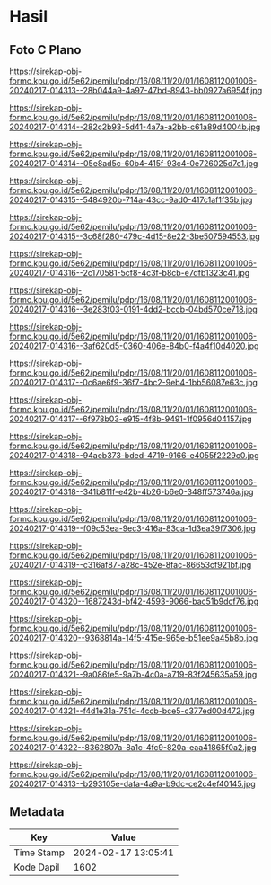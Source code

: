 # Hasil

## Foto C Plano

https://sirekap-obj-formc.kpu.go.id/5e62/pemilu/pdpr/16/08/11/20/01/1608112001006-20240217-014313--28b044a9-4a97-47bd-8943-bb0927a6954f.jpg

https://sirekap-obj-formc.kpu.go.id/5e62/pemilu/pdpr/16/08/11/20/01/1608112001006-20240217-014314--282c2b93-5d41-4a7a-a2bb-c61a89d4004b.jpg

https://sirekap-obj-formc.kpu.go.id/5e62/pemilu/pdpr/16/08/11/20/01/1608112001006-20240217-014314--05e8ad5c-60b4-415f-93c4-0e726025d7c1.jpg

https://sirekap-obj-formc.kpu.go.id/5e62/pemilu/pdpr/16/08/11/20/01/1608112001006-20240217-014315--5484920b-714a-43cc-9ad0-417c1af1f35b.jpg

https://sirekap-obj-formc.kpu.go.id/5e62/pemilu/pdpr/16/08/11/20/01/1608112001006-20240217-014315--3c68f280-479c-4d15-8e22-3be507594553.jpg

https://sirekap-obj-formc.kpu.go.id/5e62/pemilu/pdpr/16/08/11/20/01/1608112001006-20240217-014316--2c170581-5cf8-4c3f-b8cb-e7dfb1323c41.jpg

https://sirekap-obj-formc.kpu.go.id/5e62/pemilu/pdpr/16/08/11/20/01/1608112001006-20240217-014316--3e283f03-0191-4dd2-bccb-04bd570ce718.jpg

https://sirekap-obj-formc.kpu.go.id/5e62/pemilu/pdpr/16/08/11/20/01/1608112001006-20240217-014316--3af620d5-0360-406e-84b0-f4a4f10d4020.jpg

https://sirekap-obj-formc.kpu.go.id/5e62/pemilu/pdpr/16/08/11/20/01/1608112001006-20240217-014317--0c6ae6f9-36f7-4bc2-9eb4-1bb56087e63c.jpg

https://sirekap-obj-formc.kpu.go.id/5e62/pemilu/pdpr/16/08/11/20/01/1608112001006-20240217-014317--6f978b03-e915-4f8b-9491-1f0956d04157.jpg

https://sirekap-obj-formc.kpu.go.id/5e62/pemilu/pdpr/16/08/11/20/01/1608112001006-20240217-014318--94aeb373-bded-4719-9166-e4055f2229c0.jpg

https://sirekap-obj-formc.kpu.go.id/5e62/pemilu/pdpr/16/08/11/20/01/1608112001006-20240217-014318--341b811f-e42b-4b26-b6e0-348ff573746a.jpg

https://sirekap-obj-formc.kpu.go.id/5e62/pemilu/pdpr/16/08/11/20/01/1608112001006-20240217-014319--f09c53ea-9ec3-416a-83ca-1d3ea39f7306.jpg

https://sirekap-obj-formc.kpu.go.id/5e62/pemilu/pdpr/16/08/11/20/01/1608112001006-20240217-014319--c316af87-a28c-452e-8fac-86653cf921bf.jpg

https://sirekap-obj-formc.kpu.go.id/5e62/pemilu/pdpr/16/08/11/20/01/1608112001006-20240217-014320--1687243d-bf42-4593-9066-bac51b9dcf76.jpg

https://sirekap-obj-formc.kpu.go.id/5e62/pemilu/pdpr/16/08/11/20/01/1608112001006-20240217-014320--9368814a-14f5-415e-965e-b51ee9a45b8b.jpg

https://sirekap-obj-formc.kpu.go.id/5e62/pemilu/pdpr/16/08/11/20/01/1608112001006-20240217-014321--9a086fe5-9a7b-4c0a-a719-83f245635a59.jpg

https://sirekap-obj-formc.kpu.go.id/5e62/pemilu/pdpr/16/08/11/20/01/1608112001006-20240217-014321--f4d1e31a-751d-4ccb-bce5-c377ed00d472.jpg

https://sirekap-obj-formc.kpu.go.id/5e62/pemilu/pdpr/16/08/11/20/01/1608112001006-20240217-014322--8362807a-8a1c-4fc9-820a-eaa41865f0a2.jpg

https://sirekap-obj-formc.kpu.go.id/5e62/pemilu/pdpr/16/08/11/20/01/1608112001006-20240217-014313--b293105e-dafa-4a9a-b9dc-ce2c4ef40145.jpg


## Metadata

| Key        | Value               |
| ---------- | ------------------- |
| Time Stamp | 2024-02-17 13:05:41 |
| Kode Dapil | 1602                |



